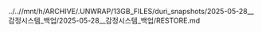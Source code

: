 ../..//mnt/h/ARCHIVE/.UNWRAP/13GB_FILES/duri_snapshots/2025-05-28__감정시스템_백업/2025-05-28__감정시스템_백업/RESTORE.md